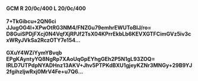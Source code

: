 #### GCM R 20/0c/400 L 20/0c/400
**7+TkGibcu+2QN6ci**<br/>**JJugOG4l+XPwOtRG3NM4/FNZGu79emhrEWUToBlJ/ro=**<br/>**D8GuiSPDjFXcj0N4VqfXjRPJf2TsX04KPrrEkbLb6KEVXGTFCimGVz5iv3cxWRyJVkSa2RczOTY7e154...**<br/><br/>
**GXuY4WZiYymYBvqb**<br/>**EPgKAyntyYQ8NgRp7XAoUqGpEYhgGEh2P5N1gL93ZOQ=**<br/>**IRLD7UTPdpNYADHnz13AKV+Jhv5PTPKdBXU1gjeyKZNr3MNGy+29B9YJ2fgihzljwRxj0MrV4Fe+u7Q6...**